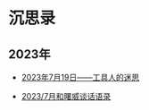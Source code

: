 # 沉思录

## 2023年

- [2023年7月19日——工具人的迷思](./2023_07_19_thinked_job.md)

- [2023/7月和曙威谈话语录](./2023_07_23_shuwei_dialogues.md)
